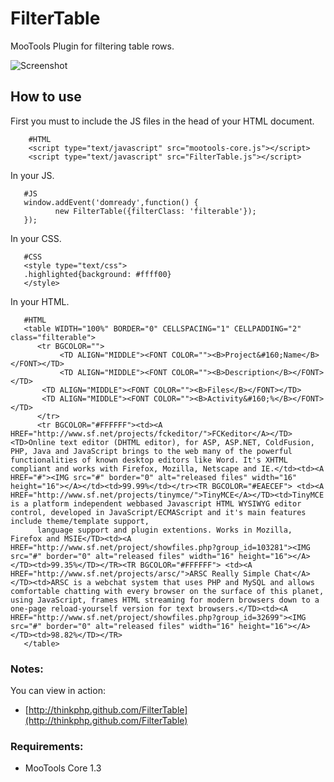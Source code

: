 FilterTable
====================

MooTools Plugin for filtering table rows.

![Screenshot](http://farm5.static.flickr.com/4108/5206678055_1bcc1d854c_z.jpg)

How to use
----------

First you must to include the JS files in the head of your HTML document.

        #HTML
        <script type="text/javascript" src="mootools-core.js"></script>
        <script type="text/javascript" src="FilterTable.js"></script>

In your JS.

       #JS
       window.addEvent('domready',function() {
              new FilterTable({filterClass: 'filterable'});
       });

In your CSS.

       #CSS
       <style type="text/css">
       .highlighted{background: #ffff00}  
       </style>

In your HTML.

       #HTML
       <table WIDTH="100%" BORDER="0" CELLSPACING="1" CELLPADDING="2" class="filterable">
          <tr BGCOLOR="">
               <TD ALIGN="MIDDLE"><FONT COLOR=""><B>Project&#160;Name</B></FONT></TD>
               <TD ALIGN="MIDDLE"><FONT COLOR=""><B>Description</B></FONT></TD>
		   <TD ALIGN="MIDDLE"><FONT COLOR=""><B>Files</B></FONT></TD>
		   <TD ALIGN="MIDDLE"><FONT COLOR=""><B>Activity&#160;%</B></FONT></TD>
          </tr>
          <tr BGCOLOR="#FFFFFF"><td><A HREF="http://www.sf.net/projects/fckeditor/">FCKeditor</A></TD><TD>Online text editor (DHTML editor), for ASP, ASP.NET, ColdFusion, PHP, Java and JavaScript brings to the web many of the powerful functionalities of known desktop editors like Word. It's XHTML compliant and works with Firefox, Mozilla, Netscape and IE.</td><td><A HREF="#"><IMG src="#" border="0" alt="released files" width="16" height="16"></A></td><td>99.99%</td></tr><TR BGCOLOR="#EAECEF"> <td><A HREF="http://www.sf.net/projects/tinymce/">TinyMCE</A></TD><td>TinyMCE is a platform independent webbased Javascript HTML WYSIWYG editor control, developed in JavaScript/ECMAScript and it's main features include theme/template support, 
          language support and plugin extentions. Works in Mozilla, Firefox and MSIE</TD><td><A HREF="http://www.sf.net/project/showfiles.php?group_id=103281"><IMG src="#" border="0" alt="released files" width="16" height="16"></A></TD><td>99.35%</TD></TR><TR BGCOLOR="#FFFFFF"> <td><A HREF="http://www.sf.net/projects/arsc/">ARSC Really Simple Chat</A></TD><td>ARSC is a webchat system that uses PHP and MySQL and allows comfortable chatting with every browser on the surface of this planet, using JavaScript, frames HTML streaming for modern browsers down to a one-page reload-yourself version for text browsers.</TD><td><A HREF="http://www.sf.net/project/showfiles.php?group_id=32699"><IMG src="#" border="0" alt="released files" width="16" height="16"></A></TD><td>98.82%</TD></TR>
       </table>

### Notes:

You can view in action:

- [http://thinkphp.github.com/FilterTable](http://thinkphp.github.com/FilterTable)

### Requirements:

- MooTools Core 1.3
